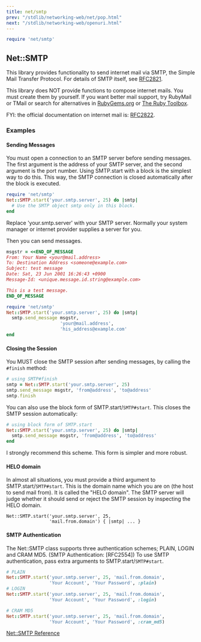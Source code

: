 ```yaml
---
title: net/smtp
prev: "/stdlib/networking-web/net/pop.html"
next: "/stdlib/networking-web/openuri.html"
---
```



```ruby
require 'net/smtp'
```

## Net::SMTP

This library provides functionality to send internet mail via SMTP, the
Simple Mail Transfer Protocol. For details of SMTP itself, see <a
href='http://www.ietf.org/rfc/rfc2821.txt' class='remote'
target='_blank'>RFC2821</a>.

This library does NOT provide functions to compose internet mails. You
must create them by yourself. If you want better mail support, try
RubyMail or TMail or search for alternatives in <a
href='https://rubygems.org/' class='remote'
target='_blank'>RubyGems.org</a> or <a
href='https://www.ruby-toolbox.com/' class='remote' target='_blank'>The
Ruby Toolbox</a>.

FYI: the official documentation on internet mail is: <a
href='http://www.ietf.org/rfc/rfc2822.txt' class='remote'
target='_blank'>RFC2822</a>.

### Examples

#### Sending Messages

You must open a connection to an SMTP server before sending messages.
The first argument is the address of your SMTP server, and the second
argument is the port number. Using SMTP.start with a block is the
simplest way to do this. This way, the SMTP connection is closed
automatically after the block is executed.


```ruby
require 'net/smtp'
Net::SMTP.start('your.smtp.server', 25) do |smtp|
  # Use the SMTP object smtp only in this block.
end
```

Replace 'your.smtp.server' with your SMTP server. Normally your system
manager or internet provider supplies a server for you.

Then you can send messages.


```ruby
msgstr = <<END_OF_MESSAGE
From: Your Name <your@mail.address>
To: Destination Address <someone@example.com>
Subject: test message
Date: Sat, 23 Jun 2001 16:26:43 +0900
Message-Id: <unique.message.id.string@example.com>

This is a test message.
END_OF_MESSAGE

require 'net/smtp'
Net::SMTP.start('your.smtp.server', 25) do |smtp|
  smtp.send_message msgstr,
                    'your@mail.address',
                    'his_address@example.com'
end
```

#### Closing the Session

You MUST close the SMTP session after sending messages, by calling the
`#finish` method:


```ruby
# using SMTP#finish
smtp = Net::SMTP.start('your.smtp.server', 25)
smtp.send_message msgstr, 'from@address', 'to@address'
smtp.finish
```

You can also use the block form of SMTP.start/`SMTP#start`. This closes
the SMTP session automatically:


```ruby
# using block form of SMTP.start
Net::SMTP.start('your.smtp.server', 25) do |smtp|
  smtp.send_message msgstr, 'from@address', 'to@address'
end
```

I strongly recommend this scheme. This form is simpler and more robust.

#### HELO domain

In almost all situations, you must provide a third argument to
SMTP.start/`SMTP#start`. This is the domain name which you are on (the
host to send mail from). It is called the "HELO domain". The SMTP server
will judge whether it should send or reject the SMTP session by
inspecting the HELO domain.


```
Net::SMTP.start('your.smtp.server', 25,
                'mail.from.domain') { |smtp| ... }
```

#### SMTP Authentication

The Net::SMTP class supports three authentication schemes; PLAIN, LOGIN
and CRAM MD5. (SMTP Authentication: \[RFC2554\]) To use SMTP
authentication, pass extra arguments to SMTP.start/`SMTP#start`.


```ruby
# PLAIN
Net::SMTP.start('your.smtp.server', 25, 'mail.from.domain',
                'Your Account', 'Your Password', :plain)
# LOGIN
Net::SMTP.start('your.smtp.server', 25, 'mail.from.domain',
                'Your Account', 'Your Password', :login)

# CRAM MD5
Net::SMTP.start('your.smtp.server', 25, 'mail.from.domain',
                'Your Account', 'Your Password', :cram_md5)
```

<a
href='https://ruby-doc.org/stdlib-2.5.0/libdoc/net/smtp/rdoc/Net/SMTP.html'
class='ruby-doc remote' target='_blank'>Net::SMTP Reference</a>

